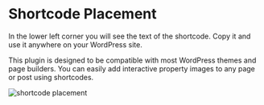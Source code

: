 # Shortcode Placement

In the lower left corner you will see the text of the shortcode. Copy it and use it anywhere on your WordPress site.

This plugin is designed to be compatible with most WordPress themes and page builders. You can easily add interactive property images to any page or post using shortcodes.

![shortcode placement](/assets/doc/shortcode.webp)
